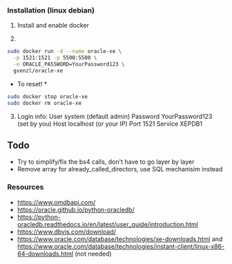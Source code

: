 ### Installation (linux debian)

1. Install and enable docker

2. 

```bash 
sudo docker run -d --name oracle-xe \
  -p 1521:1521 -p 5500:5500 \
  -e ORACLE_PASSWORD=YourPassword123 \
  gvenzl/oracle-xe
```

* To reset! *

```bash
sudo docker stop oracle-xe
sudo docker rm oracle-xe

```


3. Login info:
User	system (default admin)
Password	YourPassword123 (set by you)
Host	localhost (or your IP)
Port	1521
Service	XEPDB1



## Todo

- Try to simplify/fix the bs4 calls, don't have to go layer by layer
- Remove array for already_called_directors, use SQL mechanisim instead


### Resources

- https://www.omdbapi.com/
- https://oracle.github.io/python-oracledb/
- https://python-oracledb.readthedocs.io/en/latest/user_guide/introduction.html
- https://www.dbvis.com/download/
- https://www.oracle.com/database/technologies/xe-downloads.html and https://www.oracle.com/database/technologies/instant-client/linux-x86-64-downloads.html (not needed)
